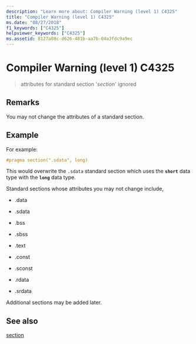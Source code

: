 ```yaml
---
description: "Learn more about: Compiler Warning (level 1) C4325"
title: "Compiler Warning (level 1) C4325"
ms.date: "08/27/2018"
f1_keywords: ["C4325"]
helpviewer_keywords: ["C4325"]
ms.assetid: 8127a08c-d626-481b-aa7b-04a3fdc9a9ec
---
```

# Compiler Warning (level 1) C4325

> attributes for standard section '*section*' ignored

## Remarks

You may not change the attributes of a standard section.

## Example

For example:

```cpp
#pragma section(".sdata", long)
```

This would overwrite the `.sdata` standard section which uses the **`short`** data type with the **`long`** data type.

Standard sections whose attributes you may not change include,

- .data

- .sdata

- .bss

- .sbss

- .text

- .const

- .sconst

- .rdata

- .srdata

Additional sections may be added later.

## See also

[section](../../preprocessor/section.md)
